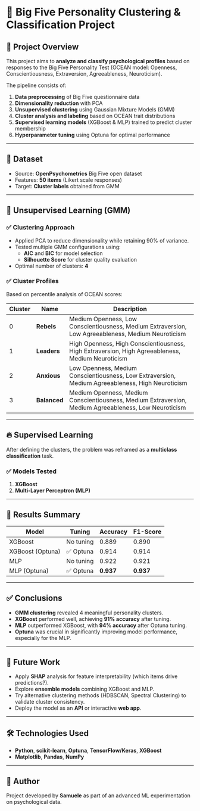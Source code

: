 # 🧠 Big Five Personality Clustering & Classification Project

## 📌 Project Overview
This project aims to **analyze and classify psychological profiles** based on responses to the Big Five Personality Test (OCEAN model: Openness, Conscientiousness, Extraversion, Agreeableness, Neuroticism).

The pipeline consists of:
1. **Data preprocessing** of Big Five questionnaire data
2. **Dimensionality reduction** with PCA
3. **Unsupervised clustering** using Gaussian Mixture Models (GMM)
4. **Cluster analysis and labeling** based on OCEAN trait distributions
5. **Supervised learning models** (XGBoost & MLP) trained to predict cluster membership
6. **Hyperparameter tuning** using Optuna for optimal performance

---

## 📂 Dataset
- Source: **OpenPsychometrics** Big Five open dataset
- Features: **50 items** (Likert scale responses)
- Target: **Cluster labels** obtained from GMM

---

## 🧩 Unsupervised Learning (GMM)

### ✅ **Clustering Approach**
- Applied PCA to reduce dimensionality while retaining 90% of variance.
- Tested multiple GMM configurations using:
  - **AIC** and **BIC** for model selection
  - **Silhouette Score** for cluster quality evaluation
- Optimal number of clusters: **4**

### ✅ **Cluster Profiles**
Based on percentile analysis of OCEAN scores:

| Cluster | Name        | Description |
|---------|-------------|-------------|
| 0       | **Rebels**   | Medium Openness, Low Conscientiousness, Medium Extraversion, Low Agreeableness, Medium Neuroticism |
| 1       | **Leaders**  | High Openness, High Conscientiousness, High Extraversion, High Agreeableness, Medium Neuroticism |
| 2       | **Anxious**  | Low Openness, Medium Conscientiousness, Low Extraversion, Medium Agreeableness, High Neuroticism |
| 3       | **Balanced** | Medium Openness, Medium Conscientiousness, Medium Extraversion, Medium Agreeableness, Low Neuroticism |

---

## 🔥 Supervised Learning

After defining the clusters, the problem was reframed as a **multiclass classification** task.

### ✅ **Models Tested**
1. **XGBoost**
2. **Multi-Layer Perceptron (MLP)**

---

## 🎯 Results Summary

| Model                | Tuning        | Accuracy | F1-Score |
|----------------------|--------------|----------|----------|
| XGBoost              | No tuning    | 0.889    | 0.890    |
| XGBoost (Optuna)     | ✅ Optuna    | 0.914    | 0.914    |
| MLP                  | No tuning    | 0.922    | 0.921    |
| MLP (Optuna)         | ✅ Optuna    | **0.937**| **0.937**|

---

## ✅ **Conclusions**
- **GMM clustering** revealed 4 meaningful personality clusters.
- **XGBoost** performed well, achieving **91% accuracy** after tuning.
- **MLP** outperformed XGBoost, with **94% accuracy** after Optuna tuning.
- **Optuna** was crucial in significantly improving model performance, especially for the MLP.

---

## 🚀 Future Work
- Apply **SHAP** analysis for feature interpretability (which items drive predictions?).
- Explore **ensemble models** combining XGBoost and MLP.
- Try alternative clustering methods (HDBSCAN, Spectral Clustering) to validate cluster consistency.
- Deploy the model as an **API** or interactive **web app**.

---

## 🛠️ Technologies Used
- **Python**, **scikit-learn**, **Optuna**, **TensorFlow/Keras**, **XGBoost**
- **Matplotlib**, **Pandas**, **NumPy**

---

## 👤 Author
Project developed by **Samuele** as part of an advanced ML experimentation on psychological data.

